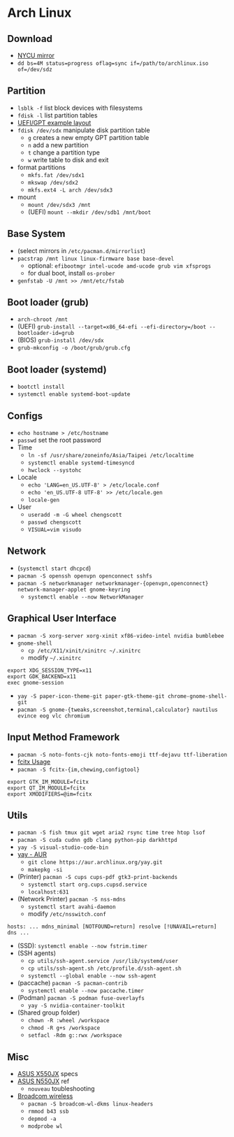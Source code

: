 # Arch Linux

## Download

- [NYCU mirror](https://archlinux.cs.nycu.edu.tw/iso/)
- `dd bs=4M status=progress oflag=sync if=/path/to/archlinux.iso of=/dev/sdz`

## Partition

- `lsblk -f` list block devices with filesystems
- `fdisk -l` list partition tables
- [UEFI/GPT example layout](https://wiki.archlinux.org/title/Partitioning#UEFI/GPT_layout_example)
- `fdisk /dev/sdx` manipulate disk partition table
    - `g` creates a new empty GPT partition table
    - `n` add a new partition
    - `t` change a partition type
    - `w` write table to disk and exit
- format partitions
    - `mkfs.fat /dev/sdx1`
    - `mkswap /dev/sdx2`
    - `mkfs.ext4 -L arch /dev/sdx3`
- mount
    - `mount /dev/sdx3 /mnt`
    - (UEFI) `mount --mkdir /dev/sdb1 /mnt/boot`

## Base System

- (select mirrors in `/etc/pacman.d/mirrorlist`)
- `pacstrap /mnt linux linux-firmware base base-devel`
  - optional: `efibootmgr intel-ucode amd-ucode grub vim xfsprogs`
  - for dual boot, install `os-prober`
- `genfstab -U /mnt >> /mnt/etc/fstab`

## Boot loader (grub)

- `arch-chroot /mnt`
- (UEFI) `grub-install --target=x86_64-efi --efi-directory=/boot --bootloader-id=grub`
- (BIOS) `grub-install /dev/sdx`
- `grub-mkconfig -o /boot/grub/grub.cfg`

## Boot loader (systemd)

- `bootctl install`
- `systemctl enable systemd-boot-update`

## Configs

- `echo hostname > /etc/hostname`
- `passwd` set the root password
- Time
    - `ln -sf /usr/share/zoneinfo/Asia/Taipei /etc/localtime`
    - `systemctl enable systemd-timesyncd`
    - `hwclock --systohc`
- Locale
    - `echo 'LANG=en_US.UTF-8' > /etc/locale.conf`
    - `echo 'en_US.UTF-8 UTF-8' >> /etc/locale.gen`
    - `locale-gen`
- User
    - `useradd -m -G wheel chengscott`
    - `passwd chengscott`
    - `VISUAL=vim visudo`

## Network

- (`systemctl start dhcpcd`)
- `pacman -S openssh openvpn openconnect sshfs`
- `pacman -S networkmanager networkmanager-{openvpn,openconnect} network-manager-applet gnome-keyring`
    - `systemctl enable --now NetworkManager`

## Graphical User Interface

- `pacman -S xorg-server xorg-xinit xf86-video-intel nvidia bumblebee`
- `gnome-shell`
    - `cp /etc/X11/xinit/xinitrc ~/.xinitrc`
    - modify `~/.xinitrc`
```bash=
export XDG_SESSION_TYPE=x11
export GDK_BACKEND=x11
exec gnome-session
```
- `yay -S paper-icon-theme-git paper-gtk-theme-git chrome-gnome-shell-git`
- `pacman -S gnome-{tweaks,screenshot,terminal,calculator} nautilus evince eog vlc chromium`

## Input Method Framework

- `pacman -S noto-fonts-cjk noto-fonts-emoji ttf-dejavu ttf-liberation`
- [fcitx Usage](https://wiki.archlinux.org/title/Fcitx#Usage)
- `pacman -S fcitx-{im,chewing,configtool}`
```bash=
export GTK_IM_MODULE=fcitx
export QT_IM_MODULE=fcitx
export XMODIFIERS=@im=fcitx
```

## Utils

- `pacman -S fish tmux git wget aria2 rsync time tree htop lsof`
- `pacman -S cuda cudnn gdb clang python-pip darkhttpd`
- `yay -S visual-studio-code-bin`
- [yay - AUR](https://aur.archlinux.org/packages/yay/)
    - `git clone https://aur.archlinux.org/yay.git`
    - `makepkg -si`
- (Printer) `pacman -S cups cups-pdf gtk3-print-backends`
    - `systemctl start org.cups.cupsd.service`
    - `localhost:631`
- (Network Printer) `pacman -S nss-mdns`
    - `systemctl start avahi-daemon`
    - modify `/etc/nsswitch.conf`
```
hosts: ... mdns_minimal [NOTFOUND=return] resolve [!UNAVAIL=return] dns ...
```
- (SSD): `systemctl enable --now fstrim.timer`
- (SSH agents)
    - `cp utils/ssh-agent.service /usr/lib/systemd/user`
    - `cp utils/ssh-agent.sh /etc/profile.d/ssh-agent.sh`
    - `systemctl --global enable --now ssh-agent`
- (paccache) `pacman -S pacman-contrib`
    - `systemctl enable --now paccache.timer`
- (Podman) `pacman -S podman fuse-overlayfs`
    - `yay -S nvidia-container-toolkit`
- (Shared group folder)
    - `chown -R :wheel /workspace`
    - `chmod -R g+s /workspace`
    - `setfacl -Rdm g::rwx /workspace`

## Misc

- [ASUS X550JX](https://www.asus.com/Laptops/X550JX/specifications/) specs
- [ASUS N550JX](https://wiki.archlinux.org/index.php/ASUS_N550JX) ref
    - `nouveau` toubleshooting
- [Broadcom wireless](https://wiki.archlinux.org/index.php/broadcom_wireless#Installation)
    - `pacman -S broadcom-wl-dkms linux-headers`
    - `rmmod b43 ssb`
    - `depmod -a`
    - `modprobe wl`
